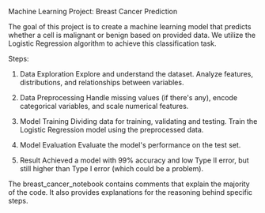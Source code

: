 Machine Learning Project: Breast Cancer Prediction

The goal of this project is to create a machine learning model that predicts whether a cell is malignant or benign based on provided data. We utilize the Logistic Regression algorithm to achieve this classification task.

Steps:

1. Data Exploration
Explore and understand the dataset. Analyze features, distributions, and relationships between variables.

2. Data Preprocessing
Handle missing values (if there's any), encode categorical variables, and scale numerical features.

3. Model Training
Dividing data for training, validating and testing. Train the Logistic Regression model using the preprocessed data.

4. Model Evaluation
Evaluate the model's performance on the test set.

5. Result
Achieved a model with 99% accuracy and low Type II error, but still higher than Type I error (which could be a problem).


The breast_cancer_notebook contains comments that explain the majority of the code. It also provides explanations for the reasoning behind specific steps. 
